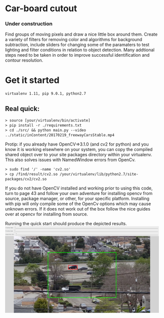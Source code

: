


# Car-board cutout

### Under construction 

Find groups of moving pixels and draw a nice little box around them. Create a variety of filters for removing color and algorithms for background subtraction, include sliders for changing some of the paramaters to test lighting and filter conditions in relation to object detection. Many addtional steps need to be taken in order to improve successful identification and contour resolution.



# Get it started
    virtualenv 1.11, pip 9.0.1, python2.7

## Real quick:
    > source [your/virtualenv/bin/activate]
    > pip install -r ./requirements.txt
    > cd ./src/ && python main.py --video ../static/inContent/20170219_freewayCarsStable.mp4


Protip: if you already have OpenCV=>3.1.0 (and cv2 for python) and you know it is working elsewhere on your system, you can copy the compiled shared object over to your site packages directory within your virtualenv. This also solves issues with NamedWindow errors from OpenCv. 

    > sudo find '/' -name 'cv2.so' 
    > cp /find/result/cv2.so /your/virtualenv/lib/python2.7/site-packages/cv2/cv2.so


If you do not have OpenCV installed and working prior to using this code, turn to page 43 and follow your own adventure for installing opencv from source, package manager, or other, for your specific platform. Installing with pip will only compile some of the OpenCv options which may cause unknown errors. If it does not work out of the box follow the nice guides over at opencv for installing from source.   




Running the quick start should produce the depicted results.
![Alt text](https://github.com/Index01/CarBoadCutout/blob/master/static/inContent/capture.png "Out of the box results.")

  
